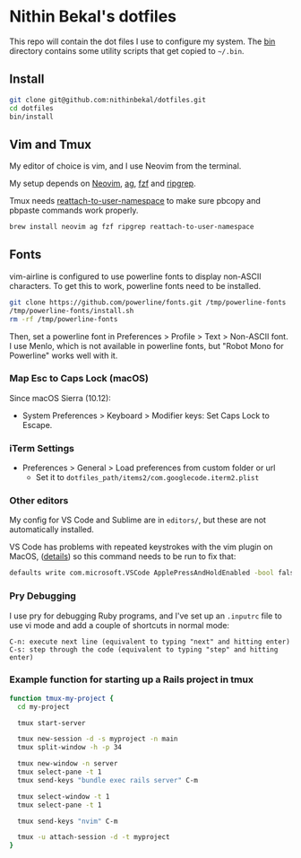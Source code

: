 # Nithin Bekal's dotfiles

This repo will contain the dot files I use to configure my system. The
[bin](bin) directory contains some utility scripts that get copied to `~/.bin`.

## Install

```bash
git clone git@github.com:nithinbekal/dotfiles.git
cd dotfiles
bin/install
```

## Vim and Tmux

My editor of choice is vim, and I use Neovim from the terminal.

My setup depends on
[Neovim](http://neovim.io),
[ag](https://github.com/ggreer/the_silver_searcher),
[fzf](https://github.com/junegunn/fzf)
and
[ripgrep](https://github.com/BurntSushi/ripgrep).

Tmux needs
[reattach-to-user-namespace](https://github.com/ChrisJohnsen/tmux-MacOSX-pasteboard)
to make sure pbcopy and pbpaste commands work properly.

```bash
brew install neovim ag fzf ripgrep reattach-to-user-namespace
```

## Fonts

vim-airline is configured to use powerline fonts to display non-ASCII characters.
To get this to work, powerline fonts need to be installed.

```bash
git clone https://github.com/powerline/fonts.git /tmp/powerline-fonts
/tmp/powerline-fonts/install.sh
rm -rf /tmp/powerline-fonts
```

Then, set a powerline font in Preferences > Profile > Text > Non-ASCII font.
I use Menlo, which is not available in powerline fonts,
but "Robot Mono for Powerline" works well with it.

### Map Esc to Caps Lock (macOS)

Since macOS Sierra (10.12):

- System Preferences > Keyboard > Modifier keys: Set Caps Lock to Escape.

### iTerm Settings

- Preferences > General > Load preferences from custom folder or url
  - Set it to `dotfiles_path/items2/com.googlecode.iterm2.plist`

### Other editors

My config for VS Code and Sublime are in `editors/`, but these are not
automatically installed.

VS Code has problems with repeated keystrokes with the vim plugin on MacOS,
([details](https://wesleywiser.github.io/post/vscode-vim-repeat-osx/))
so this command needs to be run to fix that:

```bash
defaults write com.microsoft.VSCode ApplePressAndHoldEnabled -bool false
```

### Pry Debugging

I use pry for debugging Ruby programs, and I've set up an `.inputrc` file
to use vi mode and add a couple of shortcuts in normal mode:

```
C-n: execute next line (equivalent to typing "next" and hitting enter)
C-s: step through the code (equivalent to typing "step" and hitting enter)
```

### Example function for starting up a Rails project in tmux

```bash
function tmux-my-project {
  cd my-project

  tmux start-server

  tmux new-session -d -s myproject -n main
  tmux split-window -h -p 34

  tmux new-window -n server
  tmux select-pane -t 1
  tmux send-keys "bundle exec rails server" C-m

  tmux select-window -t 1
  tmux select-pane -t 1

  tmux send-keys "nvim" C-m

  tmux -u attach-session -d -t myproject
}
```
